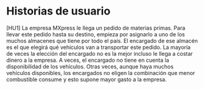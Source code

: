 # Historias de usuario

[HU1] La empresa MXpress le llega un pedido de materias primas. Para llevar este pedido hasta su destino, empieza por asignarlo a uno de los muchos almacenes que tiene por todo el país. El encargado de ese almacén es el que elegirá qué vehículos van a transportar este pedido. La mayoría de veces la elección del encargado no es la mejor incluso le llega a costar dinero a la empresa. A veces, el encargado no tiene en cuenta la disponibilidad de los vehículos. Otras veces, aunque haya muchos vehículos disponibles, los encargados no eligen la combinación que menor combustible consume y esto supone mayor gasto a la empresa.
